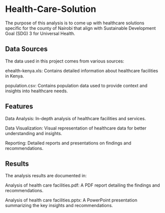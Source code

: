 # Health-Care-Solution
The purpose of this analysis is to come up with healthcare solutions specific for the county of Nairobi  that align with Sustainable Development Goal (SDG) 3 for Universal Health.
## Data Sources
The data used in this project comes from various sources:

ehealth-kenya.xls: Contains detailed information about healthcare facilities in Kenya.

population.csv: Contains population data used to provide context and insights into healthcare needs.

## Features
Data Analysis: In-depth analysis of healthcare facilities and services.

Data Visualization: Visual representation of healthcare data for better understanding and insights.

Reporting: Detailed reports and presentations on findings and recommendations.

## Results
The analysis results are documented in:

Analysis of health care facilities.pdf: A PDF report detailing the findings and recommendations.

Analysis of health care facilities.pptx: A PowerPoint presentation summarizing the key insights and recommendations.
